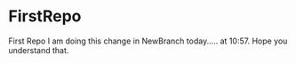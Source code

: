 # FirstRepo
First Repo
I am doing this change in NewBranch today..... at 10:57.
Hope you understand that.
